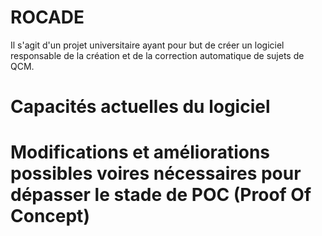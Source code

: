 # ROCADE

Il s'agit d'un projet universitaire ayant pour but de créer un logiciel responsable de la création et de la correction automatique de sujets de QCM.


# Capacités actuelles du logiciel








# Modifications et améliorations possibles voires nécessaires pour dépasser le stade de POC (Proof Of Concept)
